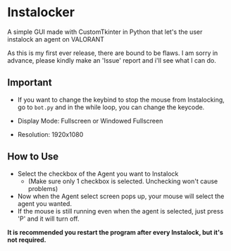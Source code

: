 # Instalocker #
A simple GUI made with CustomTkinter in Python that let's the user instalock an agent on VALORANT

As this is my first ever release, there are bound to be flaws.
I am sorry in advance, please kindly make an 'Issue' report and i'll see what I can do.

## Important ##
- If you want to change the keybind to stop the mouse from Instalocking, go to `bot.py` and in the while loop, you can change the keycode.

- Display Mode: Fullscreen or Windowed Fullscreen
- Resolution: 1920x1080

## How to Use ##
- Select the checkbox of the Agent you want to Instalock
  - (Make sure only 1 checkbox is selected. Unchecking won't cause problems)
- Now when the Agent select screen pops up, your mouse will select the agent you wanted.
- If the mouse is still running even when the agent is selected, just press 'P' and it will turn off.

__It is recommended you restart the program after every Instalock, but it's not required.__
